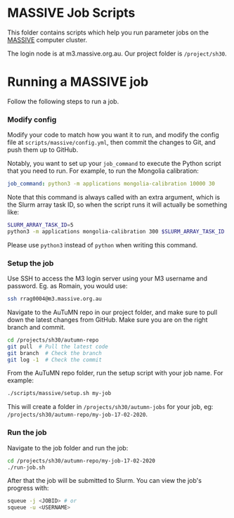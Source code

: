 # MASSIVE Job Scripts

This folder contains scripts which help you run parameter jobs on the [MASSIVE](https://www.monash.edu/research/infrastructure/platforms-pages/massive) computer cluster.

The login node is at m3.massive.org.au. Our project folder is `/project/sh30`.

# Running a MASSIVE job

Follow the following steps to run a job.

### Modify config

Modify your code to match how you want it to run, and modify the config file at `scripts/massive/config.yml`, then commit the changes to Git, and push them up to GitHub.

Notably, you want to set up your `job_command` to execute the Python script that you need to run. For example, to run the Mongolia calibration:

```yaml
job_command: python3 -m applications mongolia-calibration 10000 30
```

Note that this command is always called with an extra argument, which is the Slurm array task ID, so when the script runs it will actually be something like:

```bash
SLURM_ARRAY_TASK_ID=5
python3 -m applications mongolia-calibration 300 $SLURM_ARRAY_TASK_ID
```

Please use `python3` instead of `python` when writing this command.

### Setup the job

Use SSH to access the M3 login server using your M3 username and password. Eg. as Romain, you would use:

```bash
ssh rrag0004@m3.massive.org.au
```

Navigate to the AuTuMN repo in our project folder, and make sure to pull down the latest changes from GitHub. Make sure you are on the right branch and commit.

```bash
cd /projects/sh30/autumn-repo
git pull  # Pull the latest code
git branch  # Check the branch
git log -1  # Check the commit
```

From the AuTuMN repo folder, run the setup script with your job name. For example:

```bash
./scripts/massive/setup.sh my-job
```

This will create a folder in `/projects/sh30/autumn-jobs` for your job, eg: `/projects/sh30/autumn-repo/my-job-17-02-2020`.

### Run the job

Navigate to the job folder and run the job:

```bash
cd /projects/sh30/autumn-repo/my-job-17-02-2020
./run-job.sh
```

After that the job will be submitted to Slurm. You can view the job's progress with:

```bash
squeue -j <JOBID> # or
squeue -u <USERNAME>
```
